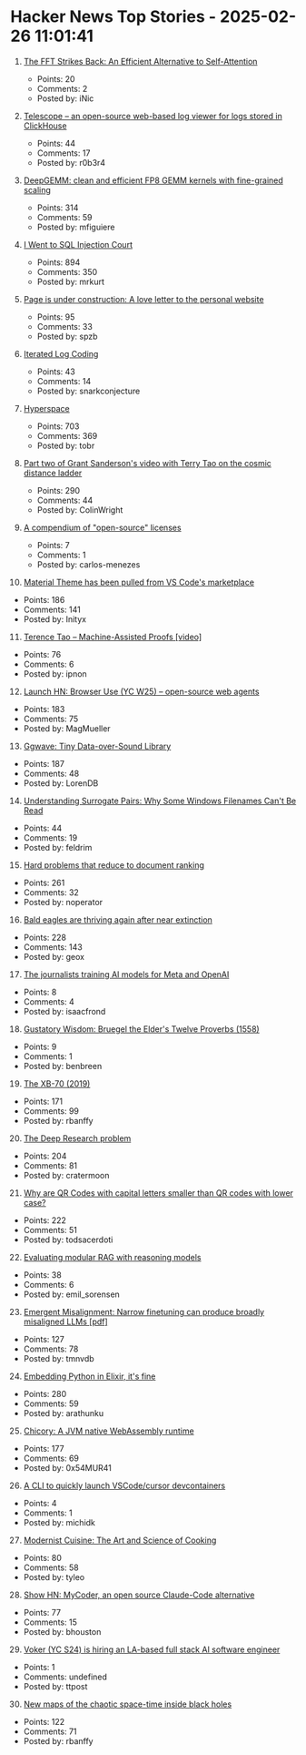 # Hacker News Top Stories - 2025-02-26 11:01:41

1. [The FFT Strikes Back: An Efficient Alternative to Self-Attention](https://arxiv.org/abs/2502.18394)
   - Points: 20
   - Comments: 2
   - Posted by: iNic

2. [Telescope – an open-source web-based log viewer for logs stored in ClickHouse](https://github.com/iamtelescope/telescope)
   - Points: 44
   - Comments: 17
   - Posted by: r0b3r4

3. [DeepGEMM: clean and efficient FP8 GEMM kernels with fine-grained scaling](https://github.com/deepseek-ai/DeepGEMM)
   - Points: 314
   - Comments: 59
   - Posted by: mfiguiere

4. [I Went to SQL Injection Court](https://sockpuppet.org/blog/2025/02/09/fixing-illinois-foia/)
   - Points: 894
   - Comments: 350
   - Posted by: mrkurt

5. [Page is under construction: A love letter to the personal website](https://localghost.dev/blog/this-page-is-under-construction/)
   - Points: 95
   - Comments: 33
   - Posted by: spzb

6. [Iterated Log Coding](https://adamscherlis.github.io/blog/iterlog-coding/)
   - Points: 43
   - Comments: 14
   - Posted by: snarkconjecture

7. [Hyperspace](https://hypercritical.co/2025/02/25/hyperspace)
   - Points: 703
   - Comments: 369
   - Posted by: tobr

8. [Part two of Grant Sanderson's video with Terry Tao on the cosmic distance ladder](https://mathstodon.xyz/@tao/114054291471216181)
   - Points: 290
   - Comments: 44
   - Posted by: ColinWright

9. [A compendium of "open-source" licenses](https://github.com/ErikMcClure/bad-licenses)
   - Points: 7
   - Comments: 1
   - Posted by: carlos-menezes

10. [Material Theme has been pulled from VS Code's marketplace](https://github.com/material-theme/vsc-material-theme/discussions/1313)
   - Points: 186
   - Comments: 141
   - Posted by: Inityx

11. [Terence Tao – Machine-Assisted Proofs [video]](https://www.youtube.com/watch?v=5ZIIGLiQWNM)
   - Points: 76
   - Comments: 6
   - Posted by: ipnon

12. [Launch HN: Browser Use (YC W25) – open-source web agents](https://github.com/browser-use/browser-use)
   - Points: 183
   - Comments: 75
   - Posted by: MagMueller

13. [Ggwave: Tiny Data-over-Sound Library](https://github.com/ggerganov/ggwave)
   - Points: 187
   - Comments: 48
   - Posted by: LorenDB

14. [Understanding Surrogate Pairs: Why Some Windows Filenames Can't Be Read](https://zaferbalkan.com/surrogates/)
   - Points: 44
   - Comments: 19
   - Posted by: feldrim

15. [Hard problems that reduce to document ranking](https://noperator.dev/posts/document-ranking-for-complex-problems/)
   - Points: 261
   - Comments: 32
   - Posted by: noperator

16. [Bald eagles are thriving again after near extinction](https://www.newsweek.com/bald-eagles-back-brink-extinction-2025097)
   - Points: 228
   - Comments: 143
   - Posted by: geox

17. [The journalists training AI models for Meta and OpenAI](https://www.niemanlab.org/2025/02/meet-the-journalists-training-ai-models-for-meta-and-openai/)
   - Points: 8
   - Comments: 4
   - Posted by: isaacfrond

18. [Gustatory Wisdom: Bruegel the Elder's Twelve Proverbs (1558)](https://publicdomainreview.org/collection/bruegel-twelve-proverbs/)
   - Points: 9
   - Comments: 1
   - Posted by: benbreen

19. [The XB-70 (2019)](http://codex99.com/photography/the-xb70.html)
   - Points: 171
   - Comments: 99
   - Posted by: rbanffy

20. [The Deep Research problem](https://www.ben-evans.com/benedictevans/2025/2/17/the-deep-research-problem)
   - Points: 204
   - Comments: 81
   - Posted by: cratermoon

21. [Why are QR Codes with capital letters smaller than QR codes with lower case?](https://shkspr.mobi/blog/2025/02/why-are-qr-codes-with-capital-letters-smaller-than-qr-codes-with-lower-case-letters/)
   - Points: 222
   - Comments: 51
   - Posted by: todsacerdoti

22. [Evaluating modular RAG with reasoning models](https://www.kapa.ai/blog/evaluating-modular-rag-with-reasoning-models)
   - Points: 38
   - Comments: 6
   - Posted by: emil_sorensen

23. [Emergent Misalignment: Narrow finetuning can produce broadly misaligned LLMs [pdf]](https://martins1612.github.io/emergent_misalignment_betley.pdf)
   - Points: 127
   - Comments: 78
   - Posted by: tmnvdb

24. [Embedding Python in Elixir, it's fine](https://dashbit.co/blog/running-python-in-elixir-its-fine)
   - Points: 280
   - Comments: 59
   - Posted by: arathunku

25. [Chicory: A JVM native WebAssembly runtime](https://chicory.dev/)
   - Points: 177
   - Comments: 69
   - Posted by: 0x54MUR41

26. [A CLI to quickly launch VSCode/cursor devcontainers](https://github.com/michidk/vscli)
   - Points: 4
   - Comments: 1
   - Posted by: michidk

27. [Modernist Cuisine: The Art and Science of Cooking](https://modernistcuisine.com/books/modernist-cuisine/)
   - Points: 80
   - Comments: 58
   - Posted by: tyleo

28. [Show HN: MyCoder, an open source Claude-Code alternative](https://github.com/drivecore/mycoder)
   - Points: 77
   - Comments: 15
   - Posted by: bhouston

29. [Voker (YC S24) is hiring an LA-based full stack AI software engineer](https://www.linkedin.com/jobs/view/4165715593)
   - Points: 1
   - Comments: undefined
   - Posted by: ttpost

30. [New maps of the chaotic space-time inside black holes](https://www.quantamagazine.org/new-maps-of-the-bizarre-chaotic-space-time-inside-black-holes-20250224/)
   - Points: 122
   - Comments: 71
   - Posted by: rbanffy

